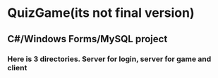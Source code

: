 # QuizGame(its not final version)
## C#/Windows Forms/MySQL project
### Here is 3 directories. Server for login, server for game and client
